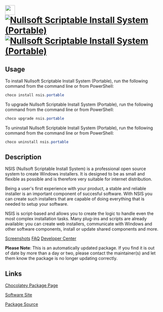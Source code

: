 ﻿# <img src="https://cdn.jsdelivr.net/gh/mkevenaar/chocolatey-packages@047dcebf11a3a9a89dabcbebe2d091111382a619/icons/nsis.png" width="32" height="32"/> [![Nullsoft Scriptable Install System (Portable)](https://img.shields.io/chocolatey/v/nsis.portable.svg?label=Nullsoft+Scriptable+Install+System+(Portable))](https://chocolatey.org/packages/nsis.portable) [![Nullsoft Scriptable Install System (Portable)](https://img.shields.io/chocolatey/dt/nsis.portable.svg)](https://chocolatey.org/packages/nsis.portable)

## Usage
To install Nullsoft Scriptable Install System (Portable), run the following command from the command line or from PowerShell:
```powershell
choco install nsis.portable
```

To upgrade Nullsoft Scriptable Install System (Portable), run the following command from the command line or from PowerShell:
```powershell
choco upgrade nsis.portable
```

To uninstall Nullsoft Scriptable Install System (Portable), run the following command from the command line or from PowerShell:
```powershell
choco uninstall nsis.portable
```

## Description
NSIS (Nullsoft Scriptable Install System) is a professional open source system to create Windows installers. It is designed to be as small and flexible as possible and is therefore very suitable for internet distribution.

Being a user's first experience with your product, a stable and reliable installer is an important component of succesful software. With NSIS you can create such installers that are capable of doing everything that is needed to setup your software.

NSIS is script-based and allows you to create the logic to handle even the most complex installation tasks. Many plug-ins and scripts are already available: you can create web installers, communicate with Windows and other software components, install or update shared components and more.

[Screenshots](http://nsis.sourceforge.net/Screenshots)
[FAQ](http://nsis.sourceforge.net/FAQ)
[Developer Center](http://nsis.sourceforge.net/Developer_Center)

**Please Note**: This is an automatically updated package. If you find it is
out of date by more than a day or two, please contact the maintainer(s) and
let them know the package is no longer updating correctly.


## Links
[Chocolatey Package Page](https://chocolatey.org/packages/nsis.portable)

[Software Site](http://nsis.sourceforge.net/)

[Package Source](https://github.com/mkevenaar/chocolatey-packages/tree/master/automatic/nsis.portable)

